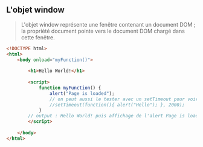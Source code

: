 L'objet window
-
> L'objet window représente une fenêtre contenant un document DOM ; la propriété document pointe vers le document DOM chargé dans cette fenêtre.

````html
<!DOCTYPE html>
<html>
    <body onload="myFunction()">
    
        <h1>Hello World!</h1>
    
        <script>
            function myFunction() {
                alert("Page is loaded");
                // on peut aussi le tester avec un setTimeout pour voir
                //setTimeout(function(){ alert("Hello"); }, 2000);
            }
        // output : Hello World! puis affichage de l'alert Page is loaded    
        </script>
    
    </body>
</html>
````
           

